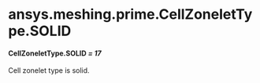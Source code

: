 <a id="ansys-meshing-prime-cellzonelettype-solid"></a>

# ansys.meshing.prime.CellZoneletType.SOLID

<a id="ansys.meshing.prime.CellZoneletType.SOLID"></a>

#### CellZoneletType.SOLID *= 17*

Cell zonelet type is solid.

<!-- !! processed by numpydoc !! -->
